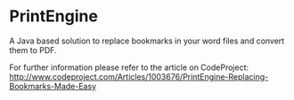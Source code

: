 # PrintEngine
A Java based solution to replace bookmarks in your word files and convert them to PDF.

For further information please refer to the article on CodeProject:
http://www.codeproject.com/Articles/1003676/PrintEngine-Replacing-Bookmarks-Made-Easy

